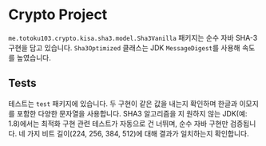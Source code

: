 # Crypto Project

`me.totoku103.crypto.kisa.sha3.model.Sha3Vanilla` 패키지는 순수 자바 SHA-3 구현을 담고 있습니다.
`Sha3Optimized` 클래스는 JDK `MessageDigest`를 사용해 속도를 높였습니다.

## Tests

테스트는 `test` 패키지에 있습니다. 두 구현이 같은 값을 내는지 확인하며
한글과 이모지를 포함한 다양한 문자열을 사용합니다. SHA3 알고리즘을 지
원하지 않는 JDK(예: 1.8)에서는 최적화 구현 관련 테스트가 자동으로 건
너뛰며, 순수 자바 구현만 검증됩니다. 네 가지 비트 길이(224, 256, 384,
512)에 대해 결과가 일치하는지 확인합니다.